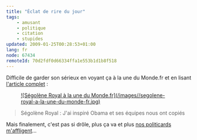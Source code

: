 ```yaml
---
title: "Éclat de rire du jour"
tags:
    - amusant
    - politique
    - citation
    - stupides
updated: 2009-01-25T00:28:53+01:00
lang: fr
node: 67434
remoteId: 70d2fdf0d66334ffa1e553b1d1b8f518
---
```


Difficile de garder son sérieux en voyant ça à la une du Monde.fr et en lisant [l'article complet](http://www.lemonde.fr/international/article/2009/01/20/segolene-royal-j-ai-inspire-obama-et-ses-equipes-nous-ont-copies_1143977_3210.html#ens_id=1143922) :

<figure class="object-center"><a href="/images/segolene-royal-a-la-une-du-monde-fr.jpg">![Ségolène Royal à la une du Monde.fr](/images//segolene-royal-a-la-une-du-monde-fr.jpg)
</a></figure>

<blockquote>
Ségolène Royal : J'ai inspiré Obama et ses équipes nous ont copiés
</blockquote>


Mais finalement, c'est pas si drôle, plus ça va et plus [nos politicards m'affligent](/post/et-pan)...

